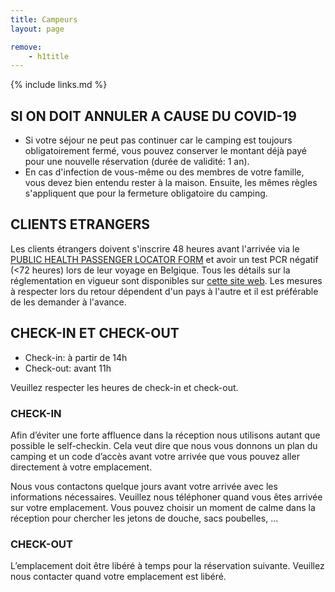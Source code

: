 ```yaml
---
title: Campeurs
layout: page

remove:
    - h1title
---
```


{% include links.md %}

## SI ON DOIT ANNULER A CAUSE DU COVID-19

* Si votre séjour ne peut pas continuer car le camping est toujours obligatoirement fermé, vous pouvez conserver le montant déjà payé pour une nouvelle réservation (durée de validité: 1 an).
* En cas d'infection de vous-même ou des membres de votre famille, vous devez bien entendu rester à la maison. Ensuite, les mêmes règles s'appliquent que pour la fermeture obligatoire du camping.


## CLIENTS ETRANGERS
Les clients étrangers doivent s'inscrire 48 heures avant l'arrivée via le [PUBLIC HEALTH PASSENGER LOCATOR FORM](https://travel.info-coronavirus.be/fr/public-health-passenger-locator-form) et avoir un test PCR négatif (<72 heures) lors de leur voyage en Belgique.
Tous les détails sur la réglementation en vigueur sont disponibles sur [cette site web](https://www.info-coronavirus.be/fr/voyages/).
Les mesures à respecter lors du retour dépendent d'un pays à l'autre et il est préférable de les demander à l'avance.

## CHECK-IN ET CHECK-OUT

* Check-in: à partir de 14h
* Check-out: avant 11h

Veuillez respecter les heures de check-in et check-out.

### CHECK-IN

Afin d’éviter une forte affluence dans la réception nous utilisons autant que possible le self-checkin. Cela veut dire que nous vous donnons un plan du camping et un code d’accès avant votre arrivée que vous pouvez aller directement à votre emplacement.

Nous vous contactons quelque jours avant votre arrivée avec les informations nécessaires. Veuillez nous téléphoner quand vous êtes arrivée sur votre emplacement. Vous pouvez choisir un moment de calme dans la réception pour chercher les jetons de douche, sacs poubelles, ...

### CHECK-OUT

L’emplacement doit être libéré à temps pour la réservation suivante.
Veuillez nous contacter quand votre emplacement est libéré.
